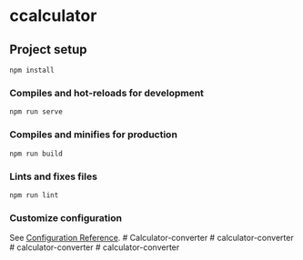 # ccalculator

## Project setup
```
npm install
```

### Compiles and hot-reloads for development
```
npm run serve
```

### Compiles and minifies for production
```
npm run build
```

### Lints and fixes files
```
npm run lint
```

### Customize configuration
See [Configuration Reference](https://cli.vuejs.org/config/).
#   C a l c u l a t o r - c o n v e r t e r  
 #   c a l c u l a t o r - c o n v e r t e r  
 #   c a l c u l a t o r - c o n v e r t e r  
 #   c a l c u l a t o r - c o n v e r t e r  
 